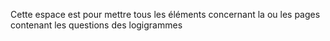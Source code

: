 Cette espace est pour mettre tous
les éléments concernant la ou les pages
contenant les questions des logigrammes
